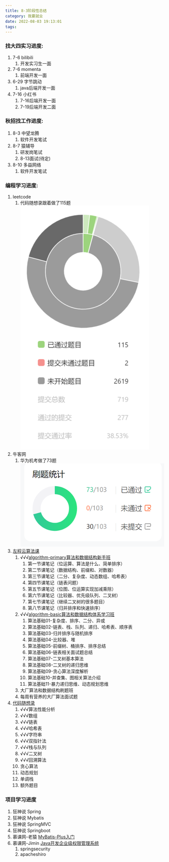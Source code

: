 ```yaml
---
title: 8-3阶段性总结
category: 我要就业
date: 2022-08-03 19:13:01
tags:
---
```

### 找大四实习进度:  
1. 7-6 bilibili
    1. 开发实习生一面
2. 7-6 momenta
    1. 前端开发一面
3. 6-29 字节跳动
    1. java后端开发一面
4. 7-16 小红书
    1. 7-16后端开发一面
    2. 7-19后端开发二面


### 秋招找工作进度:  
1. 8-3 中望龙腾
    1. 软件开发笔试
2. 8-7 猿辅导
    1. 研发岗笔试
    2. 8-13面试(待定)
3. 8-10 多益网络
    1. 软件开发笔试



### 编程学习进度:
1. leetcode
    1. 代码随想录跟着做了115题![1660103026859](https://raw.githubusercontent.com/HITlittlefox/HITlittlefox.github.io/main/source/_posts/image/8-3summary/1660103026859.png)
2. 牛客网
    1. 华为机考做了73题![1660103066314](https://raw.githubusercontent.com/HITlittlefox/HITlittlefox.github.io/main/source/_posts/image/8-3summary/1660103066314.png)
3. [左程云算法课](https://github.com/algorithmzuo)
    1. √√√[algorithm-primary算法和数据结构新手班](https://blog.csdn.net/dipingxianhorizon/category_11619967.html)
        1. 第一节课笔记（位运算、算法是什么、简单排序）
        2. 第二节课笔记（数据结构、前缀和、对数器）
        3. 第三节课笔记（二分、复杂度、动态数组、哈希表）
        4. 第四节课笔记（链表问题）
        5. 第五节课笔记（位图、位运算实现加减乘除）
        6. 第六节课笔记（比较器、优先级队列、二叉树）
        7. 第七节课笔记（继续二叉树的很多题目）
        8. 第八节课笔记（归并排序和快速排序）
    2.  √√√[algorithm-basic算法和数据结构体系学习班](https://blog.csdn.net/weixin_42503072/category_10777231.html)
        1. 算法基础01-复杂度、排序、二分、异或
        2. 算法基础02-链表、栈、队列、递归、哈希表、顺序表
        3. 算法基础03-归并排序与随机排序
        4. 算法基础04-比较器、堆
        5. 算法基础05-前缀树、桶排序、排序总结
        6. 算法基础06-链表相关面试题总结
        7. 算法基础07-二叉树基本算法
        8. 算法基础08-二叉树的递归思维
        9. 算法基础09-贪心算法深度解析
        10. 算法基础10-并查集、图相关算法介绍
        11. 算法基础11-暴力递归思维、动态规划思维
    3. 大厂算法和数据结构刷题班
    4. 每周有营养的大厂算法面试题
4. [代码随想录](https://www.programmercarl.com/)
    1. √√√算法性能分析
    2. √√√数组 
    3. √√√链表 
    4. √√√哈希表 
    5. √√√字符串 
    6. √√√双指针法 
    7. √√√栈与队列 
    8. √√√二叉树 
    9. √√√回溯算法 
    10. 贪心算法 
    11. 动态规划 
    12. 单调栈 
    13. 额外题目 


### 项目学习进度
1. 狂神说 Spring
2. 狂神说 Mybatis
3. 狂神说 SpringMVC
4. 狂神说 Springboot
5. 慕课网-老猿 [MyBatis-Plus入门](https://www.imooc.com/learn/1130) 
6. 慕课网-Jimin [Java开发企业级权限管理系统](https://coding.imooc.com/class/149.html) 
    1. springsecurity
    2. apacheshiro